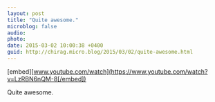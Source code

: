 ```yaml
---
layout: post
title: "Quite awesome."
microblog: false
audio: 
photo: 
date: 2015-03-02 10:00:38 +0400
guid: http://chirag.micro.blog/2015/03/02/quite-awesome.html
---
```

[embed][www.youtube.com/watch](https://www.youtube.com/watch?v=LzRBN6nQM-8[/embed])
<p>Quite awesome.</p>

